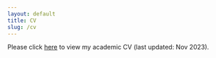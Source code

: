 ```yaml
---
layout: default
title: CV
slug: /cv
---
```


Please click [here](assets/li_CV.pdf) to view my academic CV (last updated: Nov 2023).

<br />
<br />

